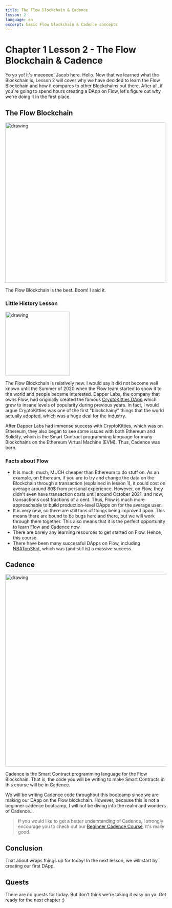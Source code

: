 ```yaml
---
title: The Flow Blockchain & Cadence
lesson: 2
language: en
excerpt: basic Flow blockchain & Cadence concepts
---
```


# Chapter 1 Lesson 2 - The Flow Blockchain & Cadence

Yo yo yo! It's meeeeee! Jacob here. Hello. Now that we learned what the Blockchain is, Lesson 2 will cover why we have decided to learn the Flow Blockchain and how it compares to other Blockchains out there. After all, if you're going to spend hours creating a DApp on Flow, let's figure out why we're doing it in the first place.

## The Flow Blockchain

<img src="/courses/beginner-dapp/flowb.png" alt="drawing" width="500"/>

The Flow Blockchain is the best. Boom! I said it.

### Little History Lesson

<img src="/courses/beginner-dapp/cryptokitty.png" alt="drawing" width="200"/>

The Flow Blockchain is relatively new. I would say it did not become well known until the Summer of 2020 when the Flow team started to show it to the world and people became interested. Dapper Labs, the company that owns Flow, had originally created the famous [CryptoKitties DApp](https://www.cryptokitties.co/) which grew to insane levels of popularity during previous years. In fact, I would argue CryptoKitties was one of the first "blockchainy" things that the world actually adopted, which was a huge deal for the industry.

After Dapper Labs had immense success with CryptoKitties, which was on Ethereum, they also began to see some issues with both Ethereum and Solidity, which is the Smart Contract programming language for many Blockchains on the Ethereum Virtual Machine (EVM). Thus, Cadence was born.

### Facts about Flow

- It is much, much, MUCH cheaper than Ethereum to do stuff on. As an example, on Ethereum, if you are to try and change the data on the Blockchain through a transaction (explained in lesson 1), it could cost on average around 80$ from personal experience. However, on Flow, they didn't even have transaction costs until around October 2021, and now, transactions cost fractions of a cent. Thus, Flow is much more approachable to build production-level DApps on for the average user.
- It is very new, so there are still tons of things being improved upon. This means there are bound to be bugs here and there, but we will work through them together. This also means that it is the perfect opportunity to learn Flow and Cadence now.
- There are barely any learning resources to get started on Flow. Hence, this course.
- There have been many successful DApps on Flow, including [NBATopShot](https://nbatopshot.com/), which was (and still is) a massive success.

## Cadence

<img src="/courses/beginner-dapp/cadence.png" alt="drawing" width="600"/>

Cadence is the Smart Contract programming language for the Flow Blockchain. That is, the code you will be writing to make Smart Contracts in this course will be in Cadence.

We will be writing Cadence code throughout this bootcamp since we are making our DApp on the Flow blockchain. However, because this is not a beginner cadence bootcamp, I will not be diving into the realm and wonders of Cadence...

> If you would like to get a better understanding of Cadence, I strongly encourage you to check out our <a href="https://github.com/emerald-dao/beginner-cadence-course/">Beginner Cadence Course</a>. It's really good.

## Conclusion

That about wraps things up for today! In the next lesson, we will start by creating our first DApp.

## Quests

There are no quests for today. But don't think we're taking it easy on ya. Get ready for the next chapter ;)
